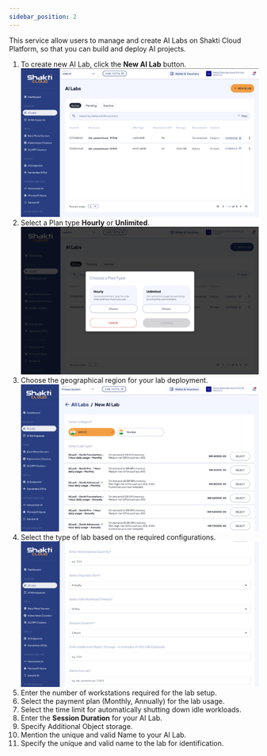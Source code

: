 ```yaml
---
sidebar_position: 2
---
```

This service allow users to manage and create AI Labs on Shakti Cloud Platform, so that you can build and deploy AI projects.

1. To create new AI Lab, click the **New AI Lab** button.
	![AI Lab](img/AILab1.png)
2. Select a Plan type **Hourly** or **Unlimited**.
   ![Choose Plan type](img/AILab2.png)
3. Choose the geographical region for your lab deployment.
   ![AI Lab](img/AILab4.png)
4. Select the type of lab based on the required configurations.
   ![Creating AI Lab](img/AILab5.png)
5. Enter the number of workstations required for the lab setup.
6. Select the payment plan (Monthly, Annually) for the lab usage.
7. Select the time limit for automatically shutting down idle workloads.
8. Enter the **Session Duration** for your AI Lab.
9. Specify Additional Object storage.
10. Mention the unique and valid Name to your AI Lab.
11. Specify the unique and valid name to the lab for identification.